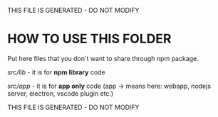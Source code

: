 THIS FILE IS GENERATED - DO NOT MODIFY
# HOW TO USE THIS FOLDER
Put here files that you don't want to share through npm package.

*src/lib* - it is for **npm library** code

*src/app* - it is for **app only** code
(app -> means here: webapp, nodejs server, electron, vscode plugin etc.)

THIS FILE IS GENERATED - DO NOT MODIFY